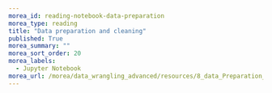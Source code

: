 ```yaml
---
morea_id: reading-notebook-data-preparation
morea_type: reading
title: "Data preparation and cleaning"
published: True
morea_summary: ""
morea_sort_order: 20
morea_labels: 
  - Jupyter Notebook
morea_url: /morea/data_wrangling_advanced/resources/8_data_Preparation_and_Cleaning.short.ipynb
---
```

